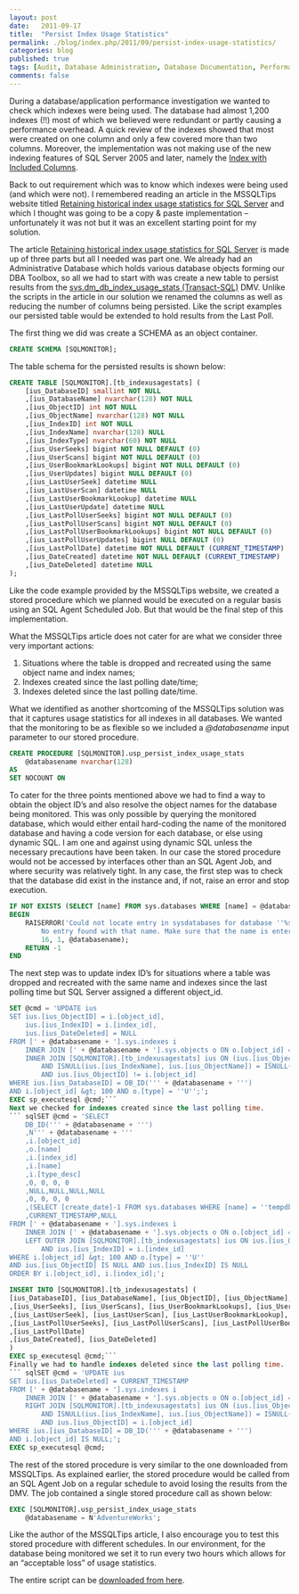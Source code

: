 ```yaml
---
layout: post
date:   2011-09-17
title:  "Persist Index Usage Statistics"
permalink: ./blog/index.php/2011/09/persist-index-usage-statistics/
categories: blog
published: true
tags: [Audit, Database Administration, Database Documentation, Performance, Code Samples, Data Maintenance, Indexes, SQL Injection, SQL Server 2005, SQL Server 2008, SQL Server 2008 R2, SQL Server Agent]
comments: false
---
```

During a database/application performance investigation we wanted to check which indexes were being used. The database had almost 1,200 indexes (!!) most of which we believed were redundant or partly causing a performance overhead. A quick review of the indexes showed that most were created on one column and only a few covered more than two columns. Moreover, the implementation was not making use of the new indexing features of SQL Server 2005 and later, namely the [Index with Included Columns](http://msdn.microsoft.com/en-us/library/ms190806.aspx).

Back to out requirement which was to know which indexes were being used (and which were not). I remembered reading an article in the MSSQLTips website titled [Retaining historical index usage statistics for SQL Server](http://www.mssqltips.com/tip.asp?tip=1749) and which I thought was going to be a copy &amp; paste implementation – unfortunately it was not but it was an excellent starting point for my solution.

The article [Retaining historical index usage statistics for SQL Server](http://www.mssqltips.com/tip.asp?tip=1749) is made up of three parts but all I needed was part one. We already had an Administrative Database which holds various database objects forming our DBA Toolbox, so all we had to start with was create a new table to persist results from the [sys.dm_db_index_usage_stats (Transact-SQL)](http://msdn.microsoft.com/en-us/library/ms188755.aspx) DMV. Unlike the scripts in the article in our solution we renamed the columns as well as reducing the number of columns being persisted. Like the script examples our persisted table would be extended to hold results from the Last Poll.

The first thing we did was create a SCHEMA as an object container.

``` sql
CREATE SCHEMA [SQLMONITOR];
```

The table schema for the persisted results is shown below:

``` sql
CREATE TABLE [SQLMONITOR].[tb_indexusagestats] (
    [ius_DatabaseID] smallint NOT NULL
    ,[ius_DatabaseName] nvarchar(128) NOT NULL
    ,[ius_ObjectID] int NOT NULL
    ,[ius_ObjectName] nvarchar(128) NOT NULL
    ,[ius_IndexID] int NOT NULL
    ,[ius_IndexName] nvarchar(128) NULL
    ,[ius_IndexType] nvarchar(60) NOT NULL
    ,[ius_UserSeeks] bigint NOT NULL DEFAULT (0)
    ,[ius_UserScans] bigint NOT NULL DEFAULT (0)
    ,[ius_UserBookmarkLookups] bigint NOT NULL DEFAULT (0)
    ,[ius_UserUpdates] bigint NULL DEFAULT (0)
    ,[ius_LastUserSeek] datetime NULL
    ,[ius_LastUserScan] datetime NULL
    ,[ius_LastUserBookmarkLookup] datetime NULL
    ,[ius_LastUserUpdate] datetime NULL
    ,[ius_LastPollUserSeeks] bigint NOT NULL DEFAULT (0)
    ,[ius_LastPollUserScans] bigint NOT NULL DEFAULT (0)
    ,[ius_LastPollUserBookmarkLookups] bigint NOT NULL DEFAULT (0)
    ,[ius_LastPollUserUpdates] bigint NULL DEFAULT (0)
    ,[ius_LastPollDate] datetime NOT NULL DEFAULT (CURRENT_TIMESTAMP)
    ,[ius_DateCreated] datetime NOT NULL DEFAULT (CURRENT_TIMESTAMP)
    ,[ius_DateDeleted] datetime NULL
);
```

Like the code example provided by the MSSQLTips website, we created a stored procedure which we planned would be executed on a regular basis using an SQL Agent Scheduled Job. But that would be the final step of this implementation.

What the MSSQLTips article does not cater for are what we consider three very important actions:

1. Situations where the table is dropped and recreated using the same object name and index names;
2. Indexes created since the last polling date/time;
3. Indexes deleted since the last polling date/time.

What we identified as another shortcoming of the MSSQLTips solution was that it captures usage statistics for all indexes in all databases. We wanted that the monitoring to be as flexible so we included a _@databasename_ input parameter to our stored procedure.

``` sql
CREATE PROCEDURE [SQLMONITOR].usp_persist_index_usage_stats
    @databasename nvarchar(128)
AS
SET NOCOUNT ON
```

To cater for the three points mentioned above we had to find a way to obtain the object ID’s and also resolve the object names for the database being monitored. This was only possible by querying the monitored database, which would either entail hard-coding the name of the monitored database and having a code version for each database, or else using dynamic SQL. I am one and against using dynamic SQL unless the necessary precautions have been taken. In our case the stored procedure would not be accessed by interfaces other than an SQL Agent Job, and where security was relatively tight. In any case, the first step was to check that the database did exist in the instance and, if not, raise an error and stop execution.

``` sql
IF NOT EXISTS (SELECT [name] FROM sys.databases WHERE [name] = @databasename)
BEGIN
    RAISERROR('Could not locate entry in sysdatabases for database ''%s''.
        No entry found with that name. Make sure that the name is entered correctly.',
        16, 1, @databasename);
    RETURN -1
END
```

The next step was to update index ID’s for situations where a table was dropped and recreated with the same name and indexes since the last polling time but SQL Server assigned a different object_id.

``` sql
SET @cmd = 'UPDATE ius
SET ius.[ius_ObjectID] = i.[object_id],
    ius.[ius_IndexID] = i.[index_id],
    ius.[ius_DateDeleted] = NULL
FROM [' + @databasename + '].sys.indexes i
    INNER JOIN [' + @databasename + '].sys.objects o ON o.[object_id] = i.[object_id]
    INNER JOIN [SQLMONITOR].[tb_indexusagestats] ius ON (ius.[ius_ObjectName] = o.[name]
        AND ISNULL(ius.[ius_IndexName], ius.[ius_ObjectName]) = ISNULL(i.[name], o.[name]))
        AND ius.[ius_ObjectID] != i.[object_id]
WHERE ius.[ius_DatabaseID] = DB_ID(''' + @databasename + ''')
AND i.[object_id] &gt; 100 AND o.[type] = ''U'';';
EXEC sp_executesql @cmd;```
Next we checked for indexes created since the last polling time.
``` sqlSET @cmd = 'SELECT
    DB_ID(''' + @databasename + ''')
    ,N''' + @databasename + '''
    ,i.[object_id]
    ,o.[name]
    ,i.[index_id]
    ,i.[name]
    ,i.[type_desc]
    ,0, 0, 0, 0
    ,NULL,NULL,NULL,NULL
    ,0, 0, 0, 0
    ,(SELECT [create_date]-1 FROM sys.databases WHERE [name] = ''tempdb'') -- set the initial date to one day before the tempdb was created
    ,CURRENT_TIMESTAMP,NULL
FROM [' + @databasename + '].sys.indexes i
    INNER JOIN [' + @databasename + '].sys.objects o ON o.[object_id] = i.[object_id]
    LEFT OUTER JOIN [SQLMONITOR].[tb_indexusagestats] ius ON ius.[ius_ObjectID] = i.[object_id]
        AND ius.[ius_IndexID] = i.[index_id]
WHERE i.[object_id] &gt; 100 AND o.[type] = ''U''
AND ius.[ius_ObjectID] IS NULL AND ius.[ius_IndexID] IS NULL
ORDER BY i.[object_id], i.[index_id];';

INSERT INTO [SQLMONITOR].[tb_indexusagestats] (
[ius_DatabaseID], [ius_DatabaseName], [ius_ObjectID], [ius_ObjectName], [ius_IndexID], [ius_IndexName], [ius_IndexType]
,[ius_UserSeeks], [ius_UserScans], [ius_UserBookmarkLookups], [ius_UserUpdates]
,[ius_LastUserSeek], [ius_LastUserScan], [ius_LastUserBookmarkLookup], [ius_LastUserUpdate]
,[ius_LastPollUserSeeks], [ius_LastPollUserScans], [ius_LastPollUserBookmarkLookups], [ius_LastPollUserUpdates]
,[ius_LastPollDate]
,[ius_DateCreated], [ius_DateDeleted]
)
EXEC sp_executesql @cmd;```
Finally we had to handle indexes deleted since the last polling time.
``` sqlSET @cmd = 'UPDATE ius
SET ius.[ius_DateDeleted] = CURRENT_TIMESTAMP
FROM [' + @databasename + '].sys.indexes i
    INNER JOIN [' + @databasename + '].sys.objects o ON o.[object_id] = i.[object_id]
    RIGHT JOIN [SQLMONITOR].[tb_indexusagestats] ius ON (ius.[ius_ObjectName] = o.[name]
        AND ISNULL(ius.[ius_IndexName], ius.[ius_ObjectName]) = ISNULL(i.[name], o.[name]))
        AND ius.[ius_ObjectID] = i.[object_id]
WHERE ius.[ius_DatabaseID] = DB_ID(''' + @databasename + ''')
AND i.[object_id] IS NULL;';
EXEC sp_executesql @cmd;
```

The rest of the stored procedure is very similar to the one downloaded from MSSQLTips. As explained earlier, the stored procedure would be called from an SQL Agent Job on a regular schedule to avoid losing the results from the DMV. The job contained a single stored procedure call as shown below:

``` sql
EXEC [SQLMONITOR].usp_persist_index_usage_stats
    @databasename = N'AdventureWorks';
```

Like the author of the MSSQLTips article, I also encourage you to test this stored procedure with different schedules. In our environment, for the database being monitored we set it to run every two hours which allows for an “acceptable loss” of usage statistics.

The entire script can be [downloaded from here](/assets/article_files/2011/09/persist-index-usage-statistics.zip).
